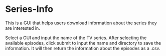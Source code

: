 # Series-Info
This is a GUI that helps users download information about the series they are interested in.

Select a GUI and input the name of the TV series. After selecting the available episodes, click submit to input the name and directory
to save the information. It will then return the information about the episodes as a .csv.
